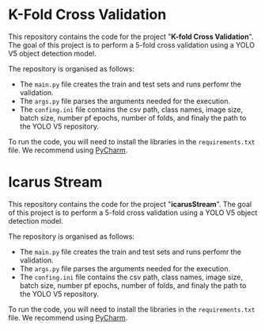 # K-Fold Cross Validation

This repository contains the code for the project "**K-fold Cross Validation**". The goal of this project is to perform a 5-fold cross validation using a YOLO V5 object detection model. 

The repository is organised as follows:
- The `main.py` file creates the train and test sets and runs perfomr the validation.
- The `args.py` file parses the arguments needed for the execution.
- The `confing.ini` file contains the csv path, class names, image size, batch size, number pf epochs, number of folds, and finaly the path to the YOLO V5 repository.

To run the code, you will need to install the libraries in the `requirements.txt` file. We recommend using [PyCharm](https://www.jetbrains.com/pycharm/promo/?source=google&medium=cpc&campaign=14123077402&term=pycharm&gclid=Cj0KCQjw6_CYBhDjARIsABnuSzqkMV4IXzjuVu-enSX0e70lwTUQBmgEFAoSE3uktD045-LG9A0s0acaAqEDEALw_wcB).

# Icarus Stream

This repository contains the code for the project "**icarusStream**". The goal of this project is to perform a 5-fold cross validation using a YOLO V5 object detection model. 

The repository is organised as follows:
- The `main.py` file creates the train and test sets and runs perfomr the validation.
- The `args.py` file parses the arguments needed for the execution.
- The `confing.ini` file contains the csv path, class names, image size, batch size, number pf epochs, number of folds, and finaly the path to the YOLO V5 repository.

To run the code, you will need to install the libraries in the `requirements.txt` file. We recommend using [PyCharm](https://www.jetbrains.com/pycharm/promo/?source=google&medium=cpc&campaign=14123077402&term=pycharm&gclid=Cj0KCQjw6_CYBhDjARIsABnuSzqkMV4IXzjuVu-enSX0e70lwTUQBmgEFAoSE3uktD045-LG9A0s0acaAqEDEALw_wcB).
